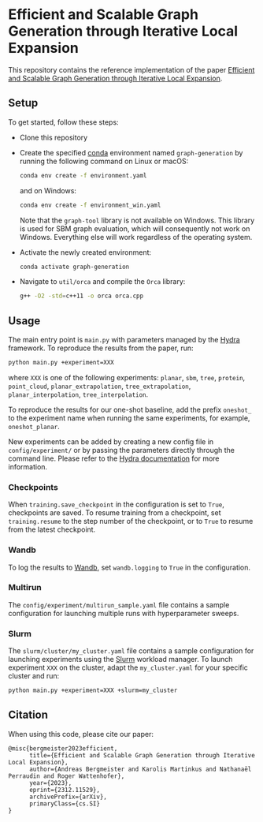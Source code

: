 # Efficient and Scalable Graph Generation through Iterative Local Expansion

This repository contains the reference implementation of the paper [Efficient and Scalable Graph Generation through Iterative Local Expansion](https://openreview.net/forum?id=2XkTz7gdpc).


## Setup

To get started, follow these steps:

+ Clone this repository

+ Create the specified [conda](https://docs.conda.io/en/latest/) environment named `graph-generation` by running the following command on Linux or macOS:

    ```bash
    conda env create -f environment.yaml
    ```

    and on Windows:

    ```bash
    conda env create -f environment_win.yaml
    ```

    Note that the `graph-tool` library is not available on Windows. This library is used for SBM graph evaluation, which will consequently not work on Windows. Everything else will work regardless of the operating system.


+ Activate the newly created environment:

    ```bash
    conda activate graph-generation
    ```

+ Navigate to `util/orca` and compile the `Orca` library:

    ```bash
    g++ -O2 -std=c++11 -o orca orca.cpp
    ```


## Usage

The main entry point is `main.py` with parameters managed by the [Hydra](https://hydra.cc/) framework.
To reproduce the results from the paper, run:

```bash
python main.py +experiment=XXX
```

where `XXX` is one of the following experiments:
`planar`, `sbm`, `tree`, `protein`, `point_cloud`, `planar_extrapolation`, `tree_extrapolation`, `planar_interpolation`, `tree_interpolation`.

To reproduce the results for our one-shot baseline, add the prefix `oneshot_` to the experiment name when running the same experiments, for example, `oneshot_planar`.

New experiments can be added by creating a new config file in `config/experiment/` or by passing the parameters directly through the command line. Please refer to the [Hydra documentation](https://hydra.cc/docs/intro/) for more information.


### Checkpoints

When `training.save_checkpoint` in the configuration is set to `True`, checkpoints are saved. To resume training from a checkpoint, set `training.resume` to the step number of the checkpoint, or to `True` to resume from the latest checkpoint.


### Wandb

To log the results to [Wandb](https://wandb.ai/), set `wandb.logging` to `True` in the configuration.


### Multirun

The `config/experiment/multirun_sample.yaml` file contains a sample configuration for launching multiple runs with hyperparameter sweeps. 


### Slurm

The `slurm/cluster/my_cluster.yaml` file contains a sample configuration for launching experiments using the [Slurm](https://slurm.schedmd.com/) workload manager. To launch experiment `XXX` on the cluster, adapt the `my_cluster.yaml` for your specific cluster and run:


```bash
python main.py +experiment=XXX +slurm=my_cluster
```


## Citation
When using this code, please cite our paper:
```
@misc{bergmeister2023efficient,
      title={Efficient and Scalable Graph Generation through Iterative Local Expansion}, 
      author={Andreas Bergmeister and Karolis Martinkus and Nathanaël Perraudin and Roger Wattenhofer},
      year={2023},
      eprint={2312.11529},
      archivePrefix={arXiv},
      primaryClass={cs.SI}
}
```
